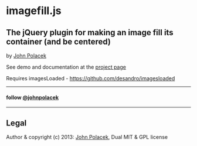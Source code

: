 # imagefill.js
## The jQuery plugin for making an image fill its container (and be centered)
by [John Polacek](http://johnpolacek.com)

See demo and documentation at the [project page](http://johnpolacek.github.io/imagefill.js)

Requires imagesLoaded - https://github.com/desandro/imagesloaded

* * *
#### follow [@johnpolacek](https://twitter.com/johnpolacek)
* * *


## Legal
Author & copyright (c) 2013: [John Polacek](http://johnpolacek.com), Dual MIT & GPL license
